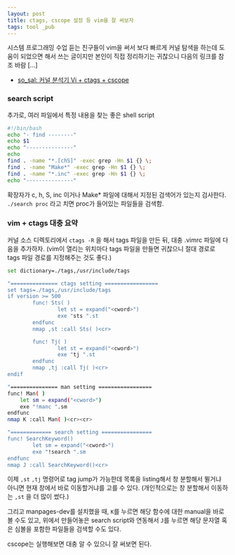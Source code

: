 ```yaml
---
layout: post
title: ctags, cscope 설정 등 vim을 잘 써보자
tags: tool _pub
---
```


시스템 프로그래밍 수업 듣는 친구들이 vim을 써서 보다 빠르게 커널 탐색을 하는데 도움이 되었으면 해서 쓰는 글이지만 본인이 직접 정리하기는 귀찮으니 다음의 링크를 참조 바람 [...]

* [so_sal: 커널 분석기 Vi + ctags + cscope](http://sosal.tistory.com/11)

### search script ###

추가로, 여러 파일에서 특정 내용을 찾는 좋은 shell script

```bash
#!/bin/bash
echo "- find --------"
echo $1
echo "---------------"
echo
find . -name "*.[chS]" -exec grep -Hn $1 {} \;
find . -name "Make*" -exec grep -Hn $1 {} \;
find . -name "*.inc" -exec grep -Hn $1 {} \;
echo "---------------"

```

확장자가 c, h, S, inc 이거나 Make* 파일에 대해서 지정된 검색어가 있는지 검사한다.
`./search proc` 라고 치면 proc가 들어있는 파일들을 검색함.

### vim + ctags  대충 요약 ###

커널 소스 디렉토리에서 `ctags -R` 을 해서 tags 파일을 만든 뒤, 대충 .vimrc 파일에 다음을 추가하자. (vim이 열리는 위치마다 tags 파일을 만들면 귀찮으니 절대 경로로 tags 파일 경로를 지정해주는 것도 좋다.)

```bash
set dictionary=./tags,/usr/include/tags

"=============== ctags setting =================
set tags=./tags,/usr/include/tags
if version >= 500
        func! Sts( )
                let st = expand("<cword>")
                exe "sts ".st
        endfunc
        nmap ,st :call Sts( )<cr>

        func! Tj( )
                let st = expand("<cword>")
                exe "tj ".st
        endfunc
        nmap ,tj :call Tj( )<cr>
endif

"=============== man setting =================
func! Man( )
    let sm = expand("<cword>")
    exe "!manc ".sm
endfunc
nmap K :call Man( )<cr><cr>

"============= search setting ================
func! SearchKeyword()
        let sm = expand("<cword>")
        exe "!search ".sm
endfunc
nmap J :call SearchKeyword()<cr>
```

이제 `,st` `,tj` 명령어로 tag jump가 가능한데 목록을 listing해서 창 분할해서 뛸거냐 아니면 현재 창에서 바로 이동할거냐를 고를 수 있다. (개인적으로는 창 분할해서 이동하는 `,st` 을 더 많이 썼다.)

그리고 manpages-dev를 설치했을 때, `K`를 누르면 해당 함수에 대한 manual을 바로 볼 수도 있고, 위에서 만들어놓은 search script와 연동해서 `J`를 누르면 해당 문자열 혹은 심볼을 포함한 파일들을 검색할 수도 있다.

cscope는 실행해보면 대충 알 수 있으니 잘 써보면 된다.